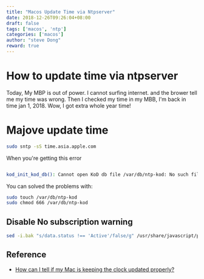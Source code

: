 ```yaml
---
title: "Macos Update Time via Ntpserver"
date: 2018-12-26T09:26:04+08:00
draft: false
tags: ['macos', 'ntp']
categories: ['macos']
author: "steve Dong"
reward: true
---
```


# How to update time via ntpserver

Today, My MBP is out of power. I cannot surfing internet. and the brower tell me my time was wrong. Then I checked my time in my MBB, I'm back in time jan 1, 2018. Wow, I got extra whole year time!

# Majove update time

``` bash
sudo sntp -sS time.asia.apple.com


```

When you're getting this error

``` bash

kod_init_kod_db(): Cannot open KoD db file /var/db/ntp-kod: No such file or directory

```

You can solved the problems with:

``` bash
sudo touch /var/db/ntp-kod
sudo chmod 666 /var/db/ntp-kod

```

## Disable No subscription warning

``` bash
sed -i.bak "s/data.status !== 'Active'/false/g" /usr/share/javascript/proxmox-widget-toolkit/proxmoxlib.js && systemctl restart pveproxy.service
```

## Reference

* [How can I tell if my Mac is keeping the clock updated properly?](https://apple.stackexchange.com/questions/117864/how-can-i-tell-if-my-mac-is-keeping-the-clock-updated-properly?noredirect=1&lq=1)